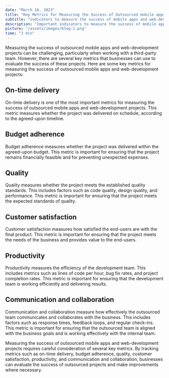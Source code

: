 ```yaml
---
date: "March 16, 2023"
title: "Key Metrics for Measuring the Success of Outsourced mobile apps and web-development Projects"
subtitle: "indicators to measure the success of mobile apps and web-development"
description: "Important indicators to measure the success of mobile apps and web-development projects that are outsourced."
picture: "/assets/images/blog-1.png"
time: "2 min"
---
```

Measuring the success of outsourced mobile apps and web-development projects can be challenging, particularly when working with a third-party team. However, there are several key metrics that businesses can use to evaluate the success of these projects. Here are some key metrics for measuring the success of outsourced mobile apps and web-development projects:

## On-time delivery
On-time delivery is one of the most important metrics for measuring the success of outsourced mobile apps and web-development projects. This metric measures whether the project was delivered on schedule, according to the agreed-upon timeline.

## Budget adherence
Budget adherence measures whether the project was delivered within the agreed-upon budget. This metric is important for ensuring that the project remains financially feasible and for preventing unexpected expenses.

## Quality
Quality measures whether the project meets the established quality standards. This includes factors such as code quality, design quality, and performance. This metric is important for ensuring that the project meets the expected standards of quality.

## Customer satisfaction
Customer satisfaction measures how satisfied the end-users are with the final product. This metric is important for ensuring that the project meets the needs of the business and provides value to the end-users.

## Productivity
Productivity measures the efficiency of the development team. This includes metrics such as lines of code per hour, bug fix rates, and project completion rates. This metric is important for ensuring that the development team is working efficiently and delivering results.

## Communication and collaboration
Communication and collaboration measure how effectively the outsourced team communicates and collaborates with the business. This includes factors such as response times, feedback loops, and regular check-ins. This metric is important for ensuring that the outsourced team is aligned with the business goals and is working effectively with the internal team.

Measuring the success of outsourced mobile apps and web-development projects requires careful consideration of several key metrics. By tracking metrics such as on-time delivery, budget adherence, quality, customer satisfaction, productivity, and communication and collaboration, businesses can evaluate the success of outsourced projects and make improvements where necessary.
